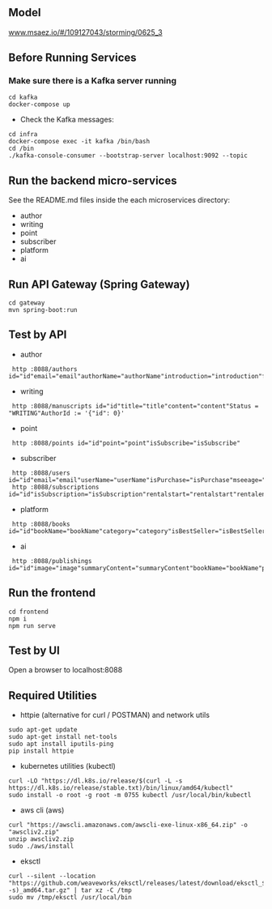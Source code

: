 # 

## Model
www.msaez.io/#/109127043/storming/0625_3

## Before Running Services
### Make sure there is a Kafka server running
```
cd kafka
docker-compose up
```
- Check the Kafka messages:
```
cd infra
docker-compose exec -it kafka /bin/bash
cd /bin
./kafka-console-consumer --bootstrap-server localhost:9092 --topic
```

## Run the backend micro-services
See the README.md files inside the each microservices directory:

- author
- writing
- point
- subscriber
- platform
- ai


## Run API Gateway (Spring Gateway)
```
cd gateway
mvn spring-boot:run
```

## Test by API
- author
```
 http :8088/authors id="id"email="email"authorName="authorName"introduction="introduction"feturedWorks="feturedWorks"isApprove="isApprove"
```
- writing
```
 http :8088/manuscripts id="id"title="title"content="content"Status = "WRITING"AuthorId := '{"id": 0}'
```
- point
```
 http :8088/points id="id"point="point"isSubscribe="isSubscribe"
```
- subscriber
```
 http :8088/users id="id"email="email"userName="userName"isPurchase="isPurchase"mseeage="mseeage"
 http :8088/subscriptions id="id"isSubscription="isSubscription"rentalstart="rentalstart"rentalend="rentalend"webUrl="webURL"
```
- platform
```
 http :8088/books id="id"bookName="bookName"category="category"isBestSeller="isBestSeller"authorName="authorName"viewCount="viewCount"point="point"cost="cost"
```
- ai
```
 http :8088/publishings id="id"image="image"summaryContent="summaryContent"bookName="bookName"pdfPath="pdfPath"authorId="authorId"webUrl="webURL"category="category"cost="cost"
```


## Run the frontend
```
cd frontend
npm i
npm run serve
```

## Test by UI
Open a browser to localhost:8088

## Required Utilities

- httpie (alternative for curl / POSTMAN) and network utils
```
sudo apt-get update
sudo apt-get install net-tools
sudo apt install iputils-ping
pip install httpie
```

- kubernetes utilities (kubectl)
```
curl -LO "https://dl.k8s.io/release/$(curl -L -s https://dl.k8s.io/release/stable.txt)/bin/linux/amd64/kubectl"
sudo install -o root -g root -m 0755 kubectl /usr/local/bin/kubectl
```

- aws cli (aws)
```
curl "https://awscli.amazonaws.com/awscli-exe-linux-x86_64.zip" -o "awscliv2.zip"
unzip awscliv2.zip
sudo ./aws/install
```

- eksctl 
```
curl --silent --location "https://github.com/weaveworks/eksctl/releases/latest/download/eksctl_$(uname -s)_amd64.tar.gz" | tar xz -C /tmp
sudo mv /tmp/eksctl /usr/local/bin
```
